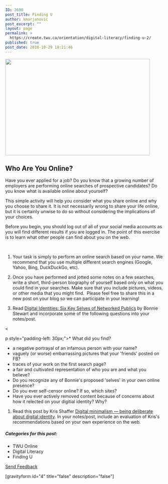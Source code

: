 ```yaml
---
ID: 2690
post_title: Finding U
author: kmarjanovic
post_excerpt: ""
layout: page
permalink: >
  https://create.twu.ca/orientation/digital-literacy/finding-u-2/
published: true
post_date: 2018-10-29 18:21:46
---
```

<img class="alignleft  wp-image-2692" src="http://create.twu.ca/orientation/files/2018/10/binary-1327493_1920.jpg" alt="" width="461" height="307" />

<h2>Who Are You Online?</h2>

Have you ever applied for a job? Do you know that a growing number of employers are performing online searches of prospective candidates? Do you know what is available online about yourself?

This simple activity will help you consider what you share online and why you choose to share it. It is not necessarily wrong to share your life online, but it is certainly unwise to do so without considering the implications of your choices.

Before you begin, you should log out of all of your social media accounts as you will find different results if you are logged in. The point of this exercise is to learn what other people can find about you on the web.

&nbsp;

<ol>
<li>Your task is simply to perform an online search based on your name. We recommend that you use multiple different search engines (Google, Yahoo, Bing, DuckDuckGo, etc).</p></li>
<li>Once you have performed and jotted some notes on a few searches, write a short, third-person biography of yourself based only on what you could find in your searches. Make sure that you include pictures, videos, or other media that you might find.  Please feel free to share this in a new post on your blog so we can participate in your learning!</p></li>
<li><p>Read <a href="http://theory.cribchronicles.com/2012/05/06/digital-identities-six-key-selves/">Digital Identities: Six Key Selves of Networked Publics</a> by Bonnie Stewart and incorporate some of the following questions into your notes/post.</p></li>
</ol>

<p>&lt;

p style="padding-left: 30px;">* What did you find?
* a negative portrayal of an infamous person with your name?
* vaguely (or worse) embarrassing pictures that your 'friends' posted on FB?
* traces of your work on the first search page?
* a fair and cultivated representation of who you are and what you believe?
* Do you recognize any of Bonnie's proposed 'selves' in your own online presence?
* Do you ever self-censor online? If so, which sites?
* Have you ever actively removed content because of concerns about how it relected on your digitial identity? Why?

<ol>
<li>Read this post by Kris Shaffer <a href="https://pushpullfork.com/digital-minimalism-being-deliberate-about-digital-identity/">Digital minimalism ― being deliberate about digital identity</a>. In your notes/post, include an evaluation of Kris's recommendations based on your own experience on the web.</li>
</ol>

<h5>Categories for this post:</h5>

<ul>
<li>TWU Online</li>
<li>Digital Literacy</li>
<li>Finding U</li>
</ul>

<!--themify_builder_static--><a href="#" data-behavior="toggle" data-label="Send Feedback" data-lesslabel="NVM" data-hover="light-green" data-remove="green"> Send Feedback </a>

[gravityform id="4" title="false" description="false"]

<!--/themify_builder_static-->